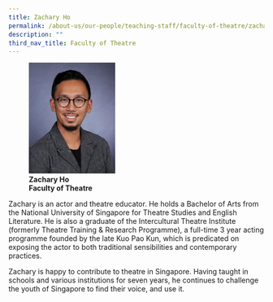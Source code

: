 ```yaml
---
title: Zachary Ho
permalink: /about-us/our-people/teaching-staff/faculty-of-theatre/zachary-ho/
description: ""
third_nav_title: Faculty of Theatre
---
```

<figure>
<img style="width:40%" src="/images/img_5183-zachary-ho.jpg">
<figcaption> <strong>Zachary Ho<br>
Faculty of Theatre</strong>
</figcaption>
</figure>


Zachary is an actor and theatre educator. He holds a Bachelor of Arts from the National University of Singapore for Theatre Studies and English Literature. He is also a graduate of the Intercultural Theatre Institute (formerly Theatre Training &amp; Research Programme), a full-time 3 year acting programme founded by the late Kuo Pao Kun, which is predicated on exposing the actor to both traditional sensibilities and contemporary practices.

  

Zachary is happy to contribute to theatre in Singapore. Having taught in schools and various institutions for seven years, he continues to challenge the youth of Singapore to find their voice, and use it.